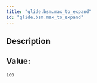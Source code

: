 ```yaml
---
title: "glide.bsm.max_to_expand"
id: "glide.bsm.max_to_expand"
---
```

## Description



## Value: 
```
100
```